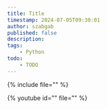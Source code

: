 ```yaml
---
title: Title
timestamp: 2024-07-05T09:30:01
author: szabgab
published: false
description:
tags:
    - Python
todo:
    - TODO
---
```


{% include file="" %}

{% youtube id="" file="" %}

